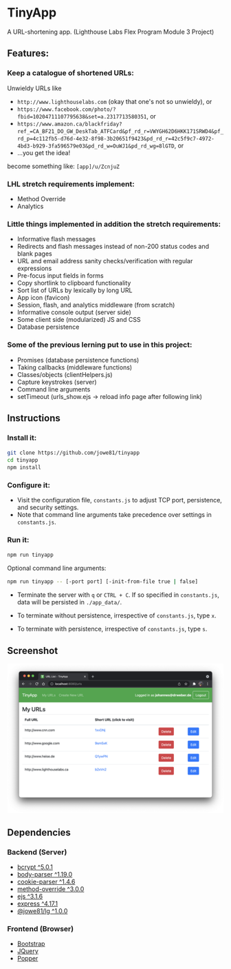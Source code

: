 # TinyApp

A URL-shortening app. 
(Lighthouse Labs Flex Program Module 3 Project)

## Features:

### Keep a catalogue of shortened URLs:
Unwieldy URLs like
* ```http://www.lighthouselabs.com``` (okay that one's not so unwieldy), or
* ```https://www.facebook.com/photo/?fbid=10204711107795638&set=a.2317713580351```, or
* ```https://www.amazon.ca/blackfriday?ref_=CA_BF21_DO_GW_DeskTab_ATFCard&pf_rd_r=VWYGH62D6HKK171SRWD4&pf_rd_p=4c112fb5-d76d-4e32-8f98-3b20651f9423&pd_rd_r=42c5f9c7-4972-4bd3-b929-3fa596579e03&pd_rd_w=OuWJ1&pd_rd_wg=8lGTD```, or
* ...you get the idea!

become something like: ```[app]/u/ZcnjuZ```

### LHL stretch requirements implement:
* Method Override
* Analytics

### Little things implemented in addition the stretch requirements:
* Informative flash messages
* Redirects and flash messages instead of non-200 status codes and blank pages
* URL and email address sanity checks/verification with regular expressions
* Pre-focus input fields in forms
* Copy shortlink to clipboard functionality
* Sort list of URLs by lexically by long URL 
* App icon (favicon)
* Session, flash, and analytics middleware (from scratch)
* Informative console output (server side)
* Some client side (modularized) JS and CSS
* Database persistence 

### Some of the previous lerning put to use in this project:
* Promises (database persistence functions)
* Taking callbacks (middleware functions)
* Classes/objects (clientHelpers.js)
* Capture keystrokes (server)
* Command line arguments
* setTimeout (urls_show.ejs -> reload info page after following link)


## Instructions
### Install it:
```bash
git clone https://github.com/jowe81/tinyapp
cd tinyapp
npm install
```
### Configure it:
* Visit the configuration file, ```constants.js``` to adjust TCP port, persistence, and security settings.
* Note that command line arguments take precedence over settings in ```constants.js```.

### Run it:
```bash
npm run tinyapp
```
Optional command line arguments:
```bash
npm run tinyapp -- [-port port] [-init-from-file true | false]
```
* Terminate the server with `q` or `CTRL + C`. If so specified in ```constants.js```, data will be persisted in ```./app_data/```.

* To terminate without persistence, irrespective of ```constants.js```, type `x`.

* To terminate with persistence, irrespective of ```constants.js```, type `s`.

## Screenshot
![tinyapp-screen-shot.png](./tinyapp-screen-shot.png)

## Dependencies

### Backend (Server)
* [bcrypt ^5.0.1](https://www.npmjs.com/package/bcrypt)
* [body-parser ^1.19.0](https://www.npmjs.com/package/body-parser)    
* [cookie-parser ^1.4.6](https://www.npmjs.com/package/cookie-parser)
* [method-override ^3.0.0](https://www.npmjs.com/package/method-override)
* [ejs ^3.1.6](https://www.npmjs.com/package/ejs)
* [express ^4.17.1](https://www.npmjs.com/package/express)
* [@jowe81/lg ^1.0.0](https://www.npmjs.com/package/@jowe81/lg)

### Frontend (Browser)
* [Bootstrap](http://getbootstrap.com)
* [JQuery](http://jquery.com)
* [Popper](popper.js.org)